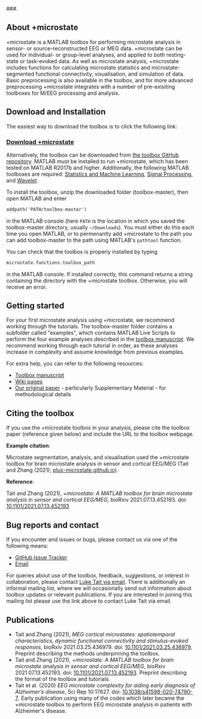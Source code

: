 ###.    
## About +microstate

+microstate is a MATLAB toolbox for performing microstate analysis in sensor- or source-reconstructed EEG or MEG data. +microstate can be used for individual- or group-level analyses, and applied to both resting-state or task-evoked data. As well as microstate analysis, +microstate includes functions for calculating microstate statistics and microstate-segmented functional connectivity, visualisation, and simulation of data. Basic preprocessing is also available in the toolbox, and for more advanced preprocessing +microstate integrates with a number of pre-exisiting toolboxes for M/EEG processing and analysis. 
## Download and Installation

The easiest way to download the toolbox is to click the following link: 

### [**Download +microstate**](https://github.com/plus-microstate/toolbox/archive/refs/heads/master.zip)

Alternatively, the toolbox can be downloaded from [the toolbox GitHub repository](https://github.com/plus-microstate/toolbox). MATLAB must be installed to run +microstate, which has been tested on MATLAB R2017b and higher. Additionally, the following MATLAB toolboxes are required: [Statistics and Machine Learning](https://www.mathworks.com/products/statistics.html), [Signal Processing](https://www.mathworks.com/products/signal.html), and [Wavelet](https://www.mathworks.com/products/wavelet.html). 

To install the toolbox, unzip the downloaded folder (toolbox-master), then open MATLAB and enter 
```markdown
addpath('PATH/toolbox-master')
```
in the MATLAB console (here `PATH` is the location in which you saved the toolbox-master directory, usually `~/Downloads`). You must either do this each time you open MATLAB, or to permenantly add +microstate to the path you can add toolbox-master to the path using MATLAB's `pathtool` function. 

You can check that the toolbox is properly installed by typing 
```markdown
microstate.functions.toolbox_path
```
in the MATLAB console. If installed correctly, this command returns a string containing the directory with the +microstate toolbox. Otherwise, you will receive an error.

## Getting started

For your first microstate analysis using +microstate, we recommend working through the tutorials. The toolbox-master folder contains a subfolder called "examples", which contains MATLAB Live Scripts to perform the four example analyses described in the [toolbox manuscript](https://doi.org/10.1101/2021.07.13.452193). We recommend working through each tutorial in order, as these analyses increase in complexity and assume knowledge from previous examples. 

For extra help, you can refer to the following resources: 
- [Toolbox manuscript](https://doi.org/10.1101/2021.07.13.452193)
- [Wiki pages](https://github.com/plus-microstate/toolbox/wiki)
- [Our original paper](https://doi.org/10.1101/2021.03.25.436979) - particularly Supplementary Material - for methodological details 

## Citing the toolbox
If you use the +microstate toolbox in your analysis, please cite the toolbox paper (reference given below) and include the URL to the toolbox webpage. 

**Example citation**: 

Microstate segmentation, analysis, and visualisation used the +microstate toolbox for brain microstate analysis in sensor and cortical EEG/MEG (Tait and Zhang (2021); [plus-microstate.github.io](http://plus-microstate.github.io)). 

**Reference**:

Tait and Zhang (2021), _+microstate: A MATLAB toolbox for brain microstate analysis in sensor and cortical EEG/MEG_, bioRxiv 2021.07.13.452193. doi: [10.1101/2021.07.13.452193](https://doi.org/10.1101/2021.07.13.452193)

## Bug reports and contact

If you encounter and issues or bugs, please contact us via one of the following means: 
- [GitHub Issue Tracker](https://github.com/plus-microstate/toolbox/issues)
- [Email](mailto:meeg.plus.microstates@gmail.com)

For queries about use of the toolbox, feedback, suggestions, or interest in collaboration, please contact [Luke Tait via email](mailto:meeg.plus.microstates@gmail.com). There is additionally an informal mailing list, where we will occasionally send out information about toolbox updates or relevant publications. If you are interested in joining this mailing list please use the link above to contact Luke Tait via email. 

## Publications

- Tait and Zhang (2021), _MEG cortical microstates: spatiotemporal characteristics, dynamic functional connectivity and stimulus-evoked responses_, bioRxiv 2021.03.25.436979. doi: [10.1101/2021.03.25.436979](https://doi.org/10.1101/2021.03.25.436979). 
Preprint describing the methods underpinning the toolbox. 
- Tait and Zhang (2021), _+microstate: A MATLAB toolbox for brain microstate analysis in sensor and cortical EEG/MEG_, bioRxiv 2021.07.13.452193. doi: [10.1101/2021.07.13.452193](https://doi.org/10.1101/2021.07.13.452193). 
Preprint describing the format of the toolbox and tutorials. 
- Tait et al. (2020) _EEG microstate complexity for aiding early diagnosis of Alzheimer’s disease_, Sci Rep 10:17627. doi: [10.1038/s41598-020-74790-7](https://doi.org/10.1038/s41598-020-74790-7). 
Early publication using many of the codes which later became the +microstate toolbox to perform EEG microstate analysis in patients with Alzheimer's disease. 


